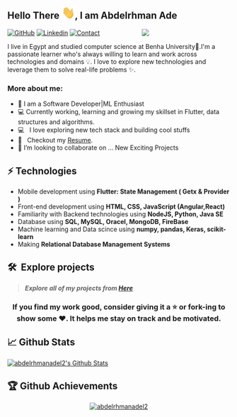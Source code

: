 <h2> Hello There <img src="https://raw.githubusercontent.com/ABSphreak/ABSphreak/master/gifs/Hi.gif" width="30px">, I am Abdelrhman Ade</h2>


<img align="right" src="https://github.com/rajput2107/rajput2107/blob/master/Assets/Developer.gif" width='200'/>

[![GitHub](https://img.shields.io/badge/SUPPORT%20AT-GITHUB-blue?style=for-the-badge&logo=github)](https://github.com/abdelrhmanadel2) [![Linkedin](https://img.shields.io/badge/MY%20PROFILE-Linkedin-blue?style=for-the-badge&logo=github)](https://www.linkedin.com/in/abdelrhmanadel20/) 
 [![Contact](https://img.shields.io/badge/CONTACT-GMAIL-yellow?style=for-the-badge&logo=gmail&logoColor=white)](mailto:abdelrhmanadel2011@gmail.com)
 

I live in Egypt and studied computer science at Benha University🏫.I'm a passionate learner who's always willing to learn and work across technologies and domains 💡. I love to explore new technologies and leverage them to solve real-life problems ✨. 

### More about me:
- 👨 I am a Software Developer|ML Enthusiast
- 💻 Currently working, learning and growing my skillset in Flutter, data structures and algorithms.
- 💻 &nbsp; I love exploring new tech stack and building cool stuffs
- 📝 &nbsp; Checkout my [Resume](https://drive.google.com/file/d/19moNc0FkFWqtS44q6zYgGY1kOuNTWeZG/view?usp=sharing).
- 👯 I’m looking to collaborate on ... New Exciting Projects


## ⚡ Technologies
- Mobile development using **Flutter: State Management ( Getx & Provider )**
- Front-end development using **HTML, CSS, JavaScript (Angular,React)**
- Familiarity with Backend technologies using **NodeJS, Python, Java SE**
- Database using **SQL, MySQL, Oracel, MongoDB, FireBase**
- Machine learning and Data scince using **numpy, pandas, Keras, scikit-learn**
- Making  **Relational Database Management Systems**

## 🛠 &nbsp;Explore projects
> ***Explore all of my projects from [Here](https://github.com/abdelrhmanadel2?tab=repositories)***
<div align="center">

### If you find my work good, consider giving it a ⭐ or fork-ing to show some ❤️. It helps me stay on track and be motivated.

</div>

## 📈 Github Stats

<a href="https://github.com/abdelrhmanadel2">
 <img alt="abdelrhmanadel2's Github Stats" src="https://github-readme-stats.vercel.app/api/?username=abdelrhmanadel2&show_icons=true&count_private=true&theme=react&hide_border=true&bg_color=1F222E&title_color=F85D7F&icon_color=F8D866" height="192px"/>
</a>



## 🏆 Github Achievements
<p align="center"> <a href="https://github.com/ryo-ma/github-profile-trophy"><img src="https://github-profile-trophy.vercel.app/?username=abdelrhmanadel2&margin-w=5" alt="abdelrhmanadel2" /></a> </p>



